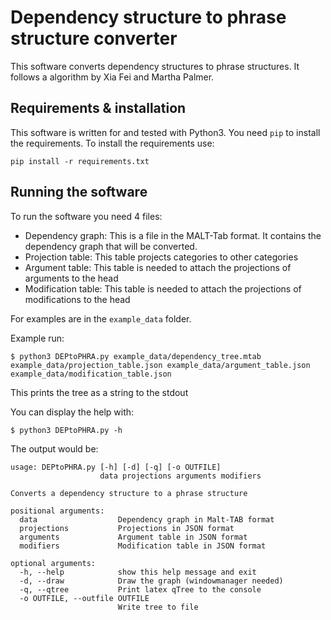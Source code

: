# Dependency structure to phrase structure converter
This software converts dependency structures to phrase structures. It follows a algorithm by Xia Fei and Martha Palmer.

## Requirements & installation
This software is written for and tested with Python3. You need `pip` to install the requirements.
To install the requirements use:

    pip install -r requirements.txt

## Running the software
To run the software you need 4 files:
 - Dependency graph: This is a file in the MALT-Tab format. It contains the dependency graph that will be converted.
 - Projection table: This table projects categories to other categories
 - Argument table: This table is needed to attach the projections of arguments to the head
 - Modification table: This table is needed to attach the projections of modifications to the head

For examples are in the `example_data` folder.

Example run:

    $ python3 DEPtoPHRA.py example_data/dependency_tree.mtab example_data/projection_table.json example_data/argument_table.json example_data/modification_table.json

This prints the tree as a string to the stdout

You can display the help with:

    $ python3 DEPtoPHRA.py -h

The output would be:

    usage: DEPtoPHRA.py [-h] [-d] [-q] [-o OUTFILE]
                        data projections arguments modifiers

    Converts a dependency structure to a phrase structure

    positional arguments:
      data                  Dependency graph in Malt-TAB format
      projections           Projections in JSON format
      arguments             Argument table in JSON format
      modifiers             Modification table in JSON format

    optional arguments:
      -h, --help            show this help message and exit
      -d, --draw            Draw the graph (windowmanager needed)
      -q, --qtree           Print latex qTree to the console
      -o OUTFILE, --outfile OUTFILE
                            Write tree to file
